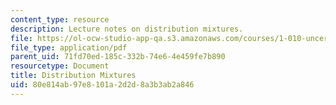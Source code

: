 ```yaml
---
content_type: resource
description: Lecture notes on distribution mixtures.
file: https://ol-ocw-studio-app-qa.s3.amazonaws.com/courses/1-010-uncertainty-in-engineering-fall-2008/80e814ab97e8101a2d2d8a3b3ab2a846_app_07.pdf
file_type: application/pdf
parent_uid: 71fd70ed-185c-332b-74e6-4e459fe7b890
resourcetype: Document
title: Distribution Mixtures
uid: 80e814ab-97e8-101a-2d2d-8a3b3ab2a846
---
```


